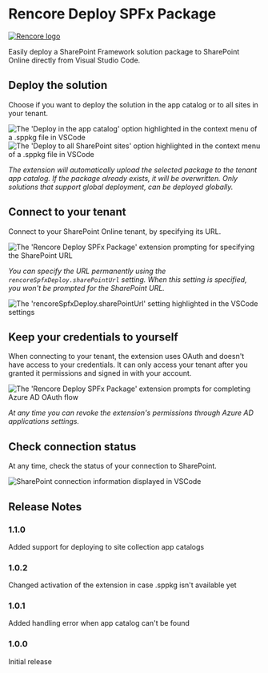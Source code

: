 # Rencore Deploy SPFx Package

[![Rencore logo](https://github.com/rencoreab/vscode-spfx-deploy-package/raw/master/./assets/rencore.png)](https://rencore.com)

Easily deploy a SharePoint Framework solution package to SharePoint Online directly from Visual Studio Code.

## Deploy the solution

Choose if you want to deploy the solution in the app catalog or to all sites in your tenant.

![The 'Deploy in the app catalog' option highlighted in the context menu of a .sppkg file in VSCode](https://github.com/rencoreab/vscode-spfx-deploy-package/raw/master/./assets/deploy-sppkg-in-app-catalog.png)
![The 'Deploy to all SharePoint sites' option highlighted in the context menu of a .sppkg file in VSCode](https://github.com/rencoreab/vscode-spfx-deploy-package/raw/master/./assets/deploy-sppkg-to-all-sites.png)

_The extension will automatically upload the selected package to the tenant app catalog. If the package already exists, it will be overwritten. Only solutions that support global deployment, can be deployed globally._

## Connect to your tenant

Connect to your SharePoint Online tenant, by specifying its URL.

![The 'Rencore Deploy SPFx Package' extension prompting for specifying the SharePoint URL](https://github.com/rencoreab/vscode-spfx-deploy-package/raw/master/./assets/sharepoint-url-prompt.png)

_You can specify the URL permanently using the `rencoreSpfxDeploy.sharePointUrl` setting. When this setting is specified, you won't be prompted for the SharePoint URL._

![The 'rencoreSpfxDeploy.sharePointUrl' setting highlighted in the VSCode settings](https://github.com/rencoreab/vscode-spfx-deploy-package/raw/master/./assets/sharepoint-url-setting.png)

## Keep your credentials to yourself

When connecting to your tenant, the extension uses OAuth and doesn't have access to your credentials. It can only access your tenant after you granted it permissions and signed in with your account.

![The 'Rencore Deploy SPFx Package' extension prompts for completing Azure AD OAuth flow](https://github.com/rencoreab/vscode-spfx-deploy-package/raw/master/./assets/oauth-prompt.png)

_At any time you can revoke the extension's permissions through Azure AD applications settings._

## Check connection status

At any time, check the status of your connection to SharePoint.

![SharePoint connection information displayed in VSCode](https://github.com/rencoreab/vscode-spfx-deploy-package/raw/master/./assets/connection-status.png)

## Release Notes

### 1.1.0

Added support for deploying to site collection app catalogs

### 1.0.2

Changed activation of the extension in case .sppkg isn't available yet

### 1.0.1

Added handling error when app catalog can't be found

### 1.0.0

Initial release